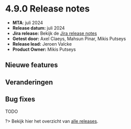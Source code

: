 # 4.9.0 Release notes

* **MTA**: juli 2024
* **Release datum:** juli 2024
* **Jira release:** Bekijk de [Jira release notes](https://jira.antwerpen.be/secure/ReleaseNote.jspa?projectId=14114&version=15731)
* **Getest door:** Axel Claeys, Mahsun Pinar, Mikis Putseys
* **Release lead:** Jeroen Valcke
* **Product Owner:** Mikis Putseys

## Nieuwe features

## Veranderingen
  
## Bug fixes

TODO

?> Bekijk hier het overzicht van [alle releases](/RELEASE).

